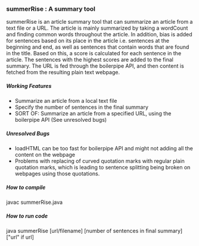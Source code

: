 <h3>summerRise : A summary tool</h3>
  summerRise is an article summary tool that can summarize an article from a text file or a URL.
  The article is mainly summarized by taking a wordCount and finding common words throughout the article.
  In addition, bias is added for sentences based on its place in the article i.e. sentences at the beginning
  and end, as well as sentences that contain words that are found in the title. 
  Based on this, a score is calculated for each sentence in the article. The sentences with the highest
  scores are added to the final summary.
  The URL is fed through the boilerpipe API, and then content is fetched from the resulting plain text webpage.
<h5>Working Features</h5>
  <ul>
    <li>Summarize an article from a local text file</li>
    <li>Specify the number of sentences in the final summary</li>
    <li>SORT OF: Summarize an article from a specified URL, using the boilerpipe API (See unresolved bugs)
    </li>
  </ul>
<h5>Unresolved Bugs</h5>
  <ul>
    <li>loadHTML can be too fast for boilerpipe API and might not adding all the content on the webpage</li>
    <li>Problems with replacing of curved quotation marks with regular plain quotation marks, which is
    leading to sentence splitting being broken on webpages using those quotations.</li>
  </ul>
<h5>How to compile</h5>
    javac summerRise.java
<h5>How to run code</h5>
    java summerRise [url/filename] [number of sentences in final summary] ["url" if url]
